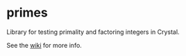 # primes
Library for testing primality and factoring integers in Crystal.

See the [wiki](https://github.com/dkhofer/primes/wiki) for more info.
